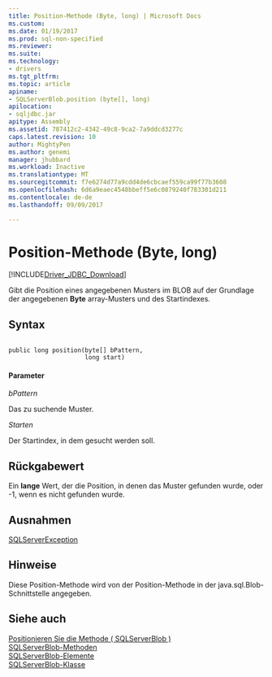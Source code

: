 ```yaml
---
title: Position-Methode (Byte, long) | Microsoft Docs
ms.custom: 
ms.date: 01/19/2017
ms.prod: sql-non-specified
ms.reviewer: 
ms.suite: 
ms.technology:
- drivers
ms.tgt_pltfrm: 
ms.topic: article
apiname:
- SQLServerBlob.position (byte[], long)
apilocation:
- sqljdbc.jar
apitype: Assembly
ms.assetid: 787412c2-4342-49c8-9ca2-7a9ddcd3277c
caps.latest.revision: 10
author: MightyPen
ms.author: genemi
manager: jhubbard
ms.workload: Inactive
ms.translationtype: MT
ms.sourcegitcommit: f7e6274d77a9cdd4de6cbcaef559ca99f77b3608
ms.openlocfilehash: 6d6a9eaec4548bbeff5e6c0879240f783301d211
ms.contentlocale: de-de
ms.lasthandoff: 09/09/2017

---
```

# <a name="position-method-byte-long"></a>Position-Methode (Byte, long)
[!INCLUDE[Driver_JDBC_Download](../../../includes/driver_jdbc_download.md)]

  Gibt die Position eines angegebenen Musters im BLOB auf der Grundlage der angegebenen **Byte** array-Musters und des Startindexes.  
  
## <a name="syntax"></a>Syntax  
  
```  
  
public long position(byte[] bPattern,  
                     long start)  
```  
  
#### <a name="parameters"></a>Parameter  
 *bPattern*  
  
 Das zu suchende Muster.  
  
 *Starten*  
  
 Der Startindex, in dem gesucht werden soll.  
  
## <a name="return-value"></a>Rückgabewert  
 Ein **lange** Wert, der die Position, in denen das Muster gefunden wurde, oder -1, wenn es nicht gefunden wurde.  
  
## <a name="exceptions"></a>Ausnahmen  
 [SQLServerException](../../../connect/jdbc/reference/sqlserverexception-class.md)  
  
## <a name="remarks"></a>Hinweise  
 Diese Position-Methode wird von der Position-Methode in der java.sql.Blob-Schnittstelle angegeben.  
  
## <a name="see-also"></a>Siehe auch  
 [Positionieren Sie die Methode &#40; SQLServerBlob &#41;](../../../connect/jdbc/reference/position-method-sqlserverblob.md)   
 [SQLServerBlob-Methoden](../../../connect/jdbc/reference/sqlserverblob-methods.md)   
 [SQLServerBlob-Elemente](../../../connect/jdbc/reference/sqlserverblob-members.md)   
 [SQLServerBlob-Klasse](../../../connect/jdbc/reference/sqlserverblob-class.md)  
  
  

